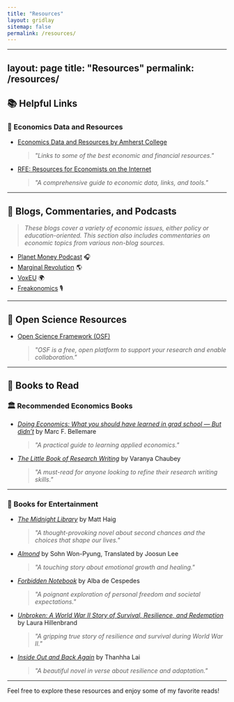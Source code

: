 ```yaml
---
title: "Resources"
layout: gridlay
sitemap: false
permalink: /resources/
---
```



---
layout: page
title: "Resources"
permalink: /resources/
---

## 📚 Helpful Links

### 💼 Economics Data and Resources
- [Economics Data and Resources by Amherst College](https://www.amherst.edu/academiclife/departments/economics/resources)
  > *"Links to some of the best economic and financial resources."*

- [RFE: Resources for Economists on the Internet](https://rfe.org/)
  > *"A comprehensive guide to economic data, links, and tools."*

---

## 📝 Blogs, Commentaries, and Podcasts
> *These blogs cover a variety of economic issues, either policy or education-oriented. This section also includes commentaries on economic topics from various non-blog sources.*

- [Planet Money Podcast](https://www.npr.org/sections/money/) 🎧
- [Marginal Revolution](https://marginalrevolution.com/) 🌎
- [VoxEU](https://voxeu.org/) 🌍
- [Freakonomics](https://freakonomics.com/) 🎙️


---

## 🔬 Open Science Resources
- [Open Science Framework (OSF)](https://osf.io/)
  > *"OSF is a free, open platform to support your research and enable collaboration."*

---

## 📖 Books to Read

### 🏛️ Recommended Economics Books
- *[Doing Economics: What you should have learned in grad school — But didn’t](https://www.amazon.com/Doing-Economics-Should-Learned-School/dp/1626377110)* by Marc F. Bellemare  
  > *"A practical guide to learning applied economics."*

- *[The Little Book of Research Writing](https://www.amazon.com/Little-Book-Research-Writing/dp/0999705528)* by Varanya Chaubey  
  > *"A must-read for anyone looking to refine their research writing skills."*

---

### 🎨 Books for Entertainment
- *[The Midnight Library](https://www.amazon.com/Midnight-Library-Novel-Matt-Haig/dp/0525559477)* by Matt Haig  
  > *"A thought-provoking novel about second chances and the choices that shape our lives."*

- *[Almond](https://www.amazon.com/Almond-Novel-Won-pyung-Sohn/dp/0062961373)* by Sohn Won-Pyung, Translated by Joosun Lee  
  > *"A touching story about emotional growth and healing."*

- *[Forbidden Notebook](https://www.amazon.com/Forbidden-Notebook-Novel-Alba-C%C3%A9spedes/dp/1668009417)* by Alba de Cespedes  
  > *"A poignant exploration of personal freedom and societal expectations."*

- *[Unbroken: A World War II Story of Survival, Resilience, and Redemption](https://www.amazon.com/Unbroken-World-Survival-Resilience-Redemption/dp/0812974492)* by Laura Hillenbrand  
  > *"A gripping true story of resilience and survival during World War II."*

- *[Inside Out and Back Again](https://www.amazon.com/Inside-Out-Back-Again/dp/0061962791)* by Thanhha Lai  
  > *"A beautiful novel in verse about resilience and adaptation."*

---

Feel free to explore these resources and enjoy some of my favorite reads!

